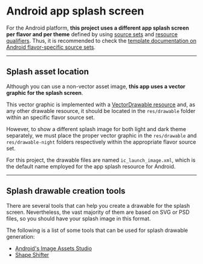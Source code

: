 # Android app splash screen

For the Android platform, **this project uses a different app splash screen per flavor and per theme** defined by using [source sets][source_sets_link] and [resource qualifiers][resource_qualifiers_link]. Thus, it is recommended to check the [template documentation on Android flavor-specific source sets][flavor_specific_source_sets].

---

## Splash asset location

Although you can use a non-vector asset image, **this app uses a vector graphic for the splash screen**.

This vector graphic is implemented with a [VectorDrawable resource][vector_drawable_resource_link] and, as any other drawable resource, it should be located in the `res/drawable` folder within an specific flavor source set.

However, to show a different splash image for both light and dark theme separately, we must place the proper vector graphic in the `res/drawable` and `res/drawable-night` folders respectively within the appropriate flavor source set.

For this project, the drawable files are named `ic_launch_image.xml`, which is the default name employed for the app splash resource for Android.

---

## Splash drawable creation tools

There are several tools that can help you create a drawable for the splash screen. Nevertheless, the vast majority of them are based on SVG or PSD files, so you should have your splash image in this format.

The following is a list of some tools that can be used for splash drawable generation:

- [Android's Image Assets Studio][splash_drawable_with_image_assets_studio_link]
- [Shape Shifter][shape_shifter_link]

<!-- ? LINKS -->

<!-- Project documentation -->

[flavor_specific_source_sets]: https://github.com/mrverdant13/flutter_my_starred_repos/blob/main/doc/android/flavors.md#flavor-specific-source-sets

<!-- Android documentation -->

[splash_drawable_with_image_assets_studio_link]: https://developer.android.com/studio/write/image-asset-studio#create-legacy
[resource_qualifiers_link]: https://developer.android.com/guide/topics/resources/providing-resources#AlternativeResources
[shape_shifter_link]: https://shapeshifter.design/
[source_sets_link]: https://developer.android.com/studio/build#sourcesets
[vector_drawable_resource_link]: https://developer.android.com/guide/topics/graphics/vector-drawable-resources
